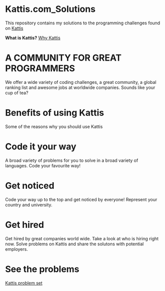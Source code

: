 # Kattis.com_Solutions
This repository contains my solutions to the programming challenges found on [Kattis](https://open.kattis.com/)

**What is Kattis?**
[Why Kattis](https://www.kattis.com/developers#)

# A COMMUNITY FOR GREAT PROGRAMMERS
We offer a wide variety of coding challenges, a great community, a global ranking list and awesome jobs at worldwide companies. Sounds like your cup of tea?
# Benefits of using Kattis
Some of the reasons why you should use Kattis

# Code it your way
A broad variety of problems for you to solve in a broad variety of languages. Code your favourite way!

# Get noticed
Code your way up to the top and get noticed by everyone! Represent your country and university.

# Get hired
Get hired by great companies world wide. Take a look at who is hiring right now. Solve problems on Kattis and share the solutons with potential employers.

# See the problems 
[Kattis problem set](https://open.kattis.com/problems)

